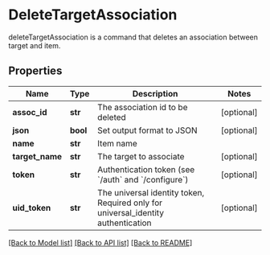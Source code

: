 # DeleteTargetAssociation

deleteTargetAssociation is a command that deletes an association between target and item.
## Properties
Name | Type | Description | Notes
------------ | ------------- | ------------- | -------------
**assoc_id** | **str** | The association id to be deleted | [optional] 
**json** | **bool** | Set output format to JSON | [optional] 
**name** | **str** | Item name | 
**target_name** | **str** | The target to associate | [optional] 
**token** | **str** | Authentication token (see &#x60;/auth&#x60; and &#x60;/configure&#x60;) | [optional] 
**uid_token** | **str** | The universal identity token, Required only for universal_identity authentication | [optional] 

[[Back to Model list]](../README.md#documentation-for-models) [[Back to API list]](../README.md#documentation-for-api-endpoints) [[Back to README]](../README.md)


